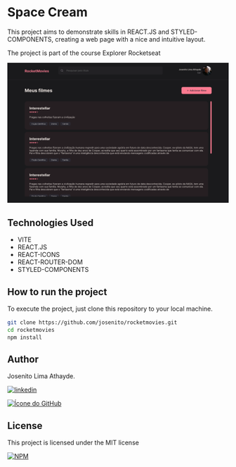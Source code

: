 # Space Cream

This project aims to demonstrate skills in REACT.JS and STYLED-COMPONENTS, creating a web page with a nice and intuitive layout.

The project is part of the course Explorer Rocketseat

![Print screen projeto](./src/assets/screenMovie.png)

## Technologies Used

- VITE
- REACT.JS
- REACT-ICONS
- REACT-ROUTER-DOM
- STYLED-COMPONENTS

## How to run the project

To execute the project, just clone this repository to your local machine.

```bash
git clone https://github.com/josenito/rocketmovies.git
cd rocketmovies
npm install 
```

## Author

Josenito Lima Athayde.

[![linkedin](https://img.shields.io/badge/linkedin-0A66C2?style=for-the-badge&logo=linkedin&logoColor=white)](https://www.linkedin.com/in/josenito-lima-athayde-277a8ab3/)

[![Ícone do GitHub](https://img.shields.io/badge/-GitHub-black?style=flat-square&logo=github&logoColor=white)](https://github.com/josenito)

## License

This project is licensed under the MIT license 

[![NPM](https://img.shields.io/npm/l/react)](https://choosealicense.com/licenses/mit/) 